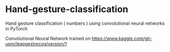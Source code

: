 # Hand-gesture-classification
Hand gesture classification ( numbers ) using convolutional neural networks in PyTorch  

Convolutional Neural Network trained on https://www.kaggle.com/gti-upm/leapgestrecog/version/1
